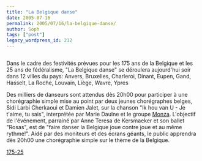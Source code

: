 ```yaml
---
title: "La Belgique danse"
date: 2005-07-16
permalink: 2005/07/16/la-belgique-danse/
author: Soph
tags: ["post"]
legacy_wordpress_id: 212
---
```


<img src="https://64k.be/wp-content/uploads/2006/actu/photo.jpg" alt="" />

Dans le cadre des festivités prévues pour les 175 ans de la Belgique et les 25 ans de fédéralisme, "La Belgique danse" se déroulera aujourd'hui soir dans 12 villes du pays: Anvers, Bruxelles, Charleroi, Dinant, Eupen, Gand, Hasselt, La Roche, Louvain, Liège, Wavre, Ypres

<!-- excerpt -->

Des milliers de danseurs sont attendus dès 20h00 pour participer à une chorégraphie simple mise au point par deux jeunes chorégraphes belges, Sidi Larbi Cherkaoui et Damien Jalet, sur la chanson "Ik hou van U - Je t'aime, tu sais", interprétée par Marie Daulne et le groupe [Monza](http://www.monza.be/). L'objectif de l'événement, parrainé par Anne Teresa de Kersmaeker et son ballet "Rosas", est de "faire danser la Belgique joue contre joue et au même rythme!". Aidé par des moniteurs et des écrans géants, le public apprendra dès 20h00 une chorégraphie simple sur le thème de la Belgique.

[175-25](http://www.175-25.be/FR/homepage/)
